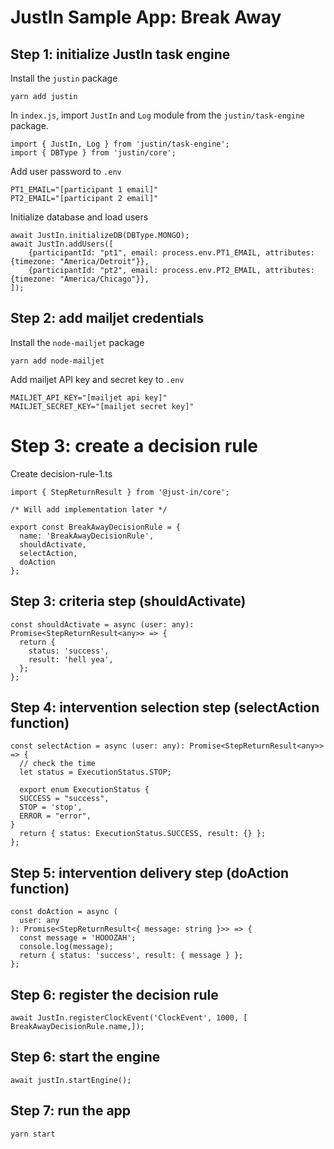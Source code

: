 # JustIn Sample App: Break Away

## Step 1: initialize JustIn task engine

Install the `justin` package
```
yarn add justin
```

In `index.js`, import `JustIn` and `Log` module from the `justin/task-engine` package.

```
import { JustIn, Log } from 'justin/task-engine';
import { DBType } from 'justin/core';
```

Add user password to `.env`
```
PT1_EMAIL="[participant 1 email]"
PT2_EMAIL="[participant 2 email]"
```

Initialize database and load users
```
await JustIn.initializeDB(DBType.MONGO);
await JustIn.addUsers([
    {participantId: "pt1", email: process.env.PT1_EMAIL, attributes: {timezone: "America/Detroit"}},
    {participantId: "pt2", email: process.env.PT2_EMAIL, attributes: {timezone: "America/Chicago"}},
]);
```

## Step 2: add mailjet credentials

Install the `node-mailjet` package
```
yarn add node-mailjet
```

Add mailjet API key and secret key to `.env`

```
MAILJET_API_KEY="[mailjet api key]"
MAILJET_SECRET_KEY="[mailjet secret key]"
```

# Step 3: create a decision rule

Create decision-rule-1.ts
```
import { StepReturnResult } from '@just-in/core';

/* Will add implementation later */

export const BreakAwayDecisionRule = {
  name: 'BreakAwayDecisionRule',
  shouldActivate,
  selectAction,
  doAction
};

```

## Step 3: criteria step (shouldActivate)

```
const shouldActivate = async (user: any): Promise<StepReturnResult<any>> => {
  return {
    status: 'success',
    result: 'hell yea',
  };
};
```

## Step 4: intervention selection step (selectAction function)

```
const selectAction = async (user: any): Promise<StepReturnResult<any>> => {
  // check the time
  let status = ExecutionStatus.STOP;
  
  export enum ExecutionStatus {
  SUCCESS = "success",
  STOP = 'stop',
  ERROR = "error",
}
  return { status: ExecutionStatus.SUCCESS, result: {} };
};

```

## Step 5: intervention delivery step (doAction function)

```
const doAction = async (
  user: any
): Promise<StepReturnResult<{ message: string }>> => {
  const message = 'HOOOZAH';
  console.log(message);
  return { status: 'success', result: { message } };
};
```

## Step 6: register the decision rule

```
await JustIn.registerClockEvent('ClockEvent', 1000, [ BreakAwayDecisionRule.name,]);
```

## Step 6: start the engine

```
await justIn.startEngine();
```

## Step 7: run the app

```
yarn start
```